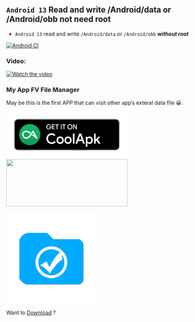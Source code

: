  ## `Android 13` Read and write /Android/data or /Android/obb not need root

 - `Android 13` read and write `/Android/data` or `/Android/obb` ***without root***

 [![Android CI](https://github.com/folderv/androidDataWithoutRootAPI33/actions/workflows/android.yml/badge.svg)](https://github.com/folderv/androidDataWithoutRootAPI33/actions/workflows/android.yml)


 ### Video:
[![Watch the video](https://img.youtube.com/vi/-4H0K70WhDg/maxresdefault.jpg)](https://youtu.be/-4H0K70WhDg)


### My App FV File Manager

May be this is the first APP that can visit other app’s exteral data file 😀.


[<img src="/source/coolapk-badge.png" width="323" height="125" />](https://www.coolapk.com/apk/com.folderv.file)
[<img src="https://play.google.com/intl/en_us/badges/static/images/badges/en_badge_web_generic.png" width="323" height="125">](https://play.google.com/store/apps/details?id=com.folderv.file)

[<img src="/source/com.folderv.file.webp" width="240" height="240" />](http://folderv.com/2022/08/16/Access-Android-data-on-Android-13/)

Want to [Download](http://folderv.com/2022/08/16/Access-Android-data-on-Android-13/) ?

